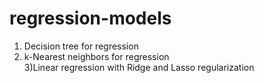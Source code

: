 # regression-models

1) Decision tree for regression  
2) k-Nearest neighbors for regression  
3)Linear regression with Ridge and Lasso regularization
